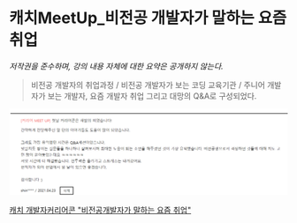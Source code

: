 # 캐치MeetUp_비전공 개발자가 말하는 요즘 취업

*저작권을 준수하며, 강의 내용 자체에 대한 요약은 공개하지 않는다.*

> 비전공 개발자의 취업과정 / 비전공 개발자가 보는 코딩 교육기관 / 주니어 개발자가 보는 개발자, 요즘 개발자 취업 그리고 대망의 Q&A로 구성되었다.

![본인의 밋업 참여 후기](https://github.com/ShinAhYoung21/TIL/blob/main/img/JobNowadays.png?raw=true)

[캐치 개발자커리어콘 "비전공개발자가 말하는 요즘 취업"](https://www.catch.co.kr/CatchCafe/ProgramView/1021)